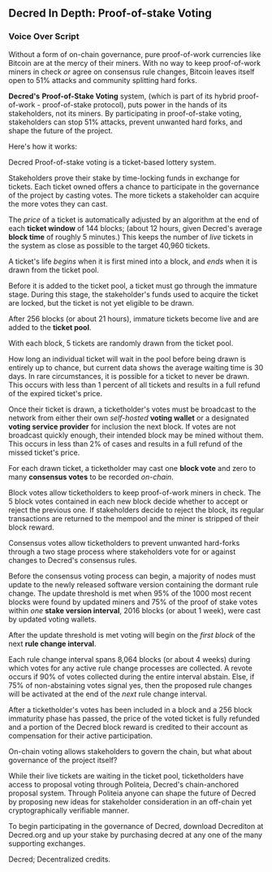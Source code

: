 ## Decred In Depth: Proof-of-stake Voting
### Voice Over Script

Without a form of on-chain governance, pure proof-of-work currencies like Bitcoin are at the mercy of their miners. With no way to keep proof-of-work miners in check *or* agree on consensus rule changes, Bitcoin leaves itself open to 51% attacks and community splitting hard forks.

**Decred's** **Proof-of-Stake Voting** system, (which is part of its hybrid proof-of-work - proof-of-stake protocol), puts power in the hands of its stakeholders, not its miners. By participating in proof-of-stake voting, stakeholders can stop 51% attacks, prevent unwanted hard forks, and shape the future of the project.

Here's how it works:

Decred Proof-of-stake voting is a ticket-based lottery system.

Stakeholders prove their stake by time-locking funds in exchange for tickets. Each ticket owned offers a chance to participate in the governance of the project by casting votes. The more tickets a stakeholder can acquire the more votes they can cast.

The *price* of a ticket is automatically adjusted by an algorithm at the end of each **ticket window** of 144 blocks; (about 12 hours, given Decred's average **block time** of roughly 5 minutes.) This keeps the number of *live* tickets in the system as close as possible to the target 40,960 tickets.

A ticket's life *begins* when it is first mined into a block, and *ends* when it is drawn from the ticket pool.

Before it is added to the ticket pool, a ticket must go through the immature stage. During this stage, the stakeholder's funds used to acquire the ticket are locked, but the ticket is not yet eligible to be drawn.

After 256 blocks (or about 21 hours), immature tickets become live and are added to the **ticket pool**. 

With each block, 5 tickets are randomly drawn from the ticket pool.

How long an individual ticket will wait in the pool before being drawn is entirely up to chance, but current data shows the average waiting time is 30 days. In rare circumstances, it is possible for a ticket to never be drawn. This occurs with less than 1 percent of all tickets and results in a full refund of the expired ticket's price.

Once their ticket is drawn, a ticketholder's votes must be broadcast to the network from either their own *self-hosted* **voting wallet** or a designated **voting service provider** for inclusion the next block. If votes are not broadcast quickly enough, their intended block may be mined without them. This occurs in less than 2% of cases and results in a full refund of the missed ticket's price.

For each drawn ticket, a ticketholder may cast one **block vote** and zero to many **consensus votes** to be recorded *on-chain*.

Block votes allow ticketholders to keep proof-of-work miners in check. The 5 block votes contained in each new block decide whether to accept or reject the previous one. If stakeholders decide to reject the block, its regular transactions are returned to the mempool and the miner is stripped of their block reward.

Consensus votes allow ticketholders to prevent unwanted hard-forks through a two stage process where stakeholders vote for or against changes to Decred's consensus rules.

Before the consensus voting process can begin, a majority of nodes must update to the newly released software version containing the dormant rule change. The update threshold is met when 95% of the 1000 most recent blocks were found by updated miners and 75% of the proof of stake votes within *one* **stake version interval**, 2016 blocks (or about 1 week), were cast by updated voting wallets. 

After the update threshold is met voting will begin on the *first block* of the next **rule change interval**. 

Each rule change interval spans 8,064 blocks (or about 4 weeks) during which votes for any active rule change processes are collected.  A revote occurs if 90% of votes collected during the entire interval abstain.  Else, if 75% of non-abstaining votes signal yes, then the proposed rule changes will be activated at the end of the *next* rule change interval.

After a ticketholder's votes has been included in a block and a 256 block immaturity phase has passed, the price of the voted ticket is fully refunded and a portion of the Decred block reward is credited to their account as compensation for their active participation.

On-chain voting allows stakeholders to govern the chain, but what about governance of the project itself?

While their live tickets are waiting in the ticket pool, ticketholders have access to proposal voting through Politeia, Decred's chain-anchored proposal system. Through Politeia anyone can shape the future of Decred by proposing new ideas for stakeholder consideration in an off-chain yet cryptographically verifiable manner.

To begin participating in the governance of Decred, download Decrediton at Decred.org and up your stake by purchasing decred at any one of the many supporting exchanges.

Decred; Decentralized credits.



